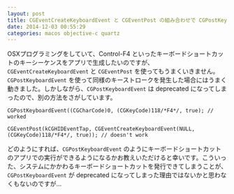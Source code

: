 ```yaml
---
layout: post
title: CGEventCreateKeyboardEvent と CGEventPost の組み合わせで CGPostKeyboardEvent でできたことを実現したい
date: 2014-12-03 00:55:29
categories: macos objective-c quartz
---
```

<p>OSXプログラミングをしていて、Control-F4 といったキーボードショートカットのキーシーケンスをアプリで生成したいのですが、<code>CGEventCreateKeyboardEvent</code> と <code>CGEventPost</code> を使ってもうまくいきません。<code>CGPostKeyboardEvent</code> を使って同様のキーストロークを発生した場合にはうまく動きました。しかしながら、<code>CGPostKeyboardEvent</code> は deprecated になってしまったので、別の方法をさがしています。</p>

```
CGPostKeyboardEvent((CGCharCode)0, (CGKeyCode)118/*F4*/, true); // worked

CGEventPost(kCGHIDEventTap, CGEventCreateKeyboardEvent(NULL, (CGKeyCode)118/*F4*/, true)); // doesn't work
```

<p>どのようにすれば、<code>CGPostKeyboardEvent</code> のようにキーボードショートカットのアプリでの実行ができるようになるかお教えいただけると幸いです。こういった、システムにかかわるキーボードショートカットを発行できてしまうことが、<code>CGPostKeyboardEvent</code> が deprecated になってしまった理由ではないかと思わなくもないのですが…</p>

